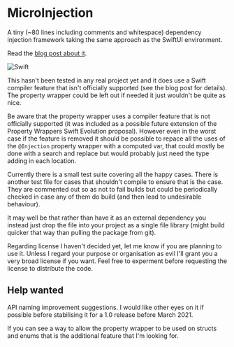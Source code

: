 # MicroInjection

A tiny (~80 lines including comments and whitespace) dependency injection framework taking the same approach as the SwiftUI environment.

Read the [blog post about it](https://blog.human-friendly.com/how-does-the-swiftui-environment-work-and-can-it-be-used-outside-swiftui-for-dependency-injection).

![Swift](https://github.com/josephlord/MicroInjection/workflows/Swift/badge.svg?branch=main)

This hasn't been tested in any real project yet and it does use a Swift compiler feature that isn't officially supported (see the blog post for details). The property wrapper could be left out if needed it just wouldn't be quite as nice.

Be aware that the property wrapper uses a compiler feature that is not officially supported (it was included as a possible future extension of the Property Wrappers Swift Evolution proposal). However even in the worst case if the feature is removed it should be possible to repace all the uses of the `@Injection` property wrapper with a computed var, that could mostly be done with a search and replace but would probably just need the type adding in each location.

Currently there is a small test suite covering all the happy cases. There is another test file for cases that shouldn't compile to ensure that is the case. They are commented out so as not to fail builds but could be periodically checked in case any of them do build (and then lead to undesirable behaviour).

It may well be that rather than have it as an external dependency you instead just drop the file into your project as a single file library (might build quicker that way than pulling the package from git).

Regarding license I haven't decided yet, let me know if you are planning to use it. Unless I regard your purpose or organisation as evil I'll grant you a very broad license if you want. Feel free to experment before requesting the license to distribute the code.

## Help wanted

API naming improvement suggestions. I would like other eyes on it if possible before stabilising it for a 1.0 release before March 2021.

If you can see a way to allow the property wrapper to be used on structs and enums that is the additional feature that I'm looking for.
